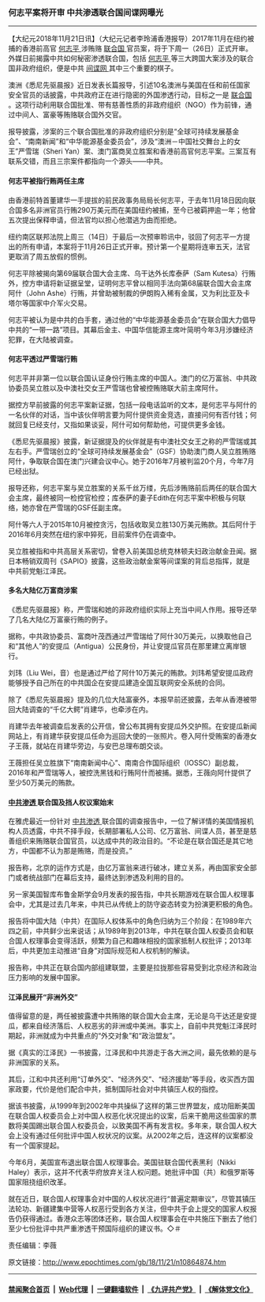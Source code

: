 ### 何志平案将开审 中共渗透联合国间谍网曝光
------------------------

<p>
 【大纪元2018年11月21日讯】（大纪元记者李玲浦香港报导）2017年11月在纽约被捕的香港前高官
 <a href="http://www.epochtimes.com/gb/tag/%E4%BD%95%E5%BF%97%E5%B9%B3.html">
  何志平
 </a>
 涉贿赂
 <a href="http://www.epochtimes.com/gb/tag/%E8%81%94%E5%90%88%E5%9B%BD.html">
  联合国
 </a>
 官员案，将于下周一（26日）正式开审。外媒日前揭露中共如何秘密渗透联合国，包括
 <a href="http://www.epochtimes.com/gb/tag/%E4%BD%95%E5%BF%97%E5%B9%B3.html">
  何志平
 </a>
 等三大跨国大案涉及的联合国非政府组织，便是中共
 <a href="http://www.epochtimes.com/gb/tag/%E9%97%B4%E8%B0%8D%E7%BD%91.html">
  间谍网
 </a>
 其中三个重要的棋子。
</p>
<p>
 澳洲《悉尼先驱晨报》近日发表长篇报导，引述10名澳洲与美国在任和前任国家安全官员的话披露，中共政府正在进行隐密的外国渗透行动，目标之一是
 <a href="http://www.epochtimes.com/gb/tag/%E8%81%94%E5%90%88%E5%9B%BD.html">
  联合国
 </a>
 。这项行动利用联合国批准、带有慈善性质的非政府组织（NGO）作为前锋，通过中间人、富豪等贿赂联合国外交官。
</p>
<p>
 报导披露，涉案的三个联合国批准的非政府组织分别是“全球可持续发展基金会”、“南南新闻”和“中华能源基金委员会”，涉及“澳洲－中国社交舞台上的女王”严雪瑞（Sheri Yan）案、澳门富商吴立胜案和香港前高官何志平案。三案互有联系交错，而且三宗案件都指向一个源头——中共。
</p>
<h4>
 何志平被指行贿两任主席
</h4>
<p>
 由香港前特首董建华一手提拔的前民政事务局局长何志平，于去年11月18日因向联合国多名非洲官员行贿290万美元而在美国纽约被捕，至今已被羁押逾一年；他曾五次提出保释申请，但法官均以担心他潜逃为由而拒绝。
</p>
<p>
 纽约南区联邦法院上周三（14日）于最后一次预审聆讯中，驳回了何志平一方提出的所有申请，本案将于11月26日正式开审。预计第一个星期将连审五天，法官更取消了周五放假的惯例。
</p>
<p>
 何志平除被揭向第69届联合国大会主席、乌干达外长库泰萨（Sam Kutesa）行贿外，控方申请将新证据呈堂，证明何志平曾以相同手法向第68届联合国大会主席阿什（John Ashe）行贿，并曾助被制裁的伊朗购入稀有金属，又为利比亚及卡塔尔等国家中介军火交易。
</p>
<p>
 何志平被认为是中共的白手套，通过他的“中华能源基金委员会”在联合国大力倡导中共的“一带一路”项目。其幕后金主、中国华信能源主席叶简明今年3月涉嫌经济犯罪，在大陆被调查。
</p>
<h4>
 何志平透过严雪瑞行贿
</h4>
<p>
 何志平并非第一位以联合国认证身份行贿主席的中国人。澳门的亿万富翁、中共政协委员吴立胜以及中澳社交女王严雪瑞也曾被控贿赂联大前主席阿什。
</p>
<p>
 据控方早前披露的何志平案新证据，包括一段电话监听的文本，是何志平与阿什的一名伙伴的对话，当中该伙伴明言要为阿什提供资金竞选，直接问何有否付钱；何就回复已经支付，又指如果谈妥，阿什可如何帮助他，可提供更多金钱。
</p>
<p>
 《悉尼先驱晨报》披露，新证据提及的伙伴就是有中澳社交女王之称的严雪瑞或其左右手。严雪瑞创立的“全球可持续发展基金会”（GSF）协助澳门商人吴立胜贿赂阿什，争取联合国在澳门兴建会议中心。她于2016年7月被判监20个月，今年7月已经出狱。
</p>
<p>
 报导还称，何志平案与吴立胜案的关系千丝万缕，先后涉贿赂前后两任的联合国大会主席，最终被同一检控官检控；库泰萨的妻子Edith在何志平案中积极与何联络，她亦曾在严雪瑞的GSF任副主席。
</p>
<p>
 阿什等六人于2015年10月被控贪污，包括收取吴立胜130万美元贿款。其后阿什于2016年6月突然在纽约家中猝死，目前案件仍在调查中。
</p>
<p>
 吴立胜被指和中共高层关系密切，曾卷入前美国总统克林顿夫妇政治献金丑闻。据日本畅销双周刊《SAPIO》披露，这些政治献金案等间谍案的背后总指挥，就是中共前党魁江泽民。
</p>
<h4>
 多名大陆亿万富商涉案
</h4>
<p>
 《悉尼先驱晨报》称，严雪瑞和她的非政府组织实际上充当中间人作用。报导还举了几名大陆亿万富豪行贿的例子。
</p>
<p>
 据称，中共政协委员、富商叶茂西通过严雪瑞给了阿什30万美元，以换取他自己和“其他人”的安提瓜（Antigua）公民身份，并让安提瓜官员在那里建立离岸银行。
</p>
<p>
 刘玮（Liu Wei，音）也是通过严给了阿什10万美元的贿款。刘玮希望安提瓜政府能够授予自己所在的中共国企在安提瓜建造全国互联网安全系统的合同。
</p>
<p>
 除了《悉尼先驱晨报》提及的几位大陆富豪外，本报早前还披露，去年从香港被带回大陆调查的“千亿大鳄”肖建华，也牵涉在内。
</p>
<p>
 肖建华去年被调查后发表的公开信，曾公布其拥有安提瓜外交护照。在安提瓜新闻网站上，有肖建华获安提瓜任命为巡回大使的一张照片。卷入阿什受贿案的香港女子王薇，就站在肖建华旁边，与安巴总理布朗交谈。
</p>
<p>
 王薇担任吴立胜旗下“南南新闻中心”、南南合作国际组织（IOSSC）副总裁，2016年和严雪瑞等人，被控洗黑钱和行贿阿什而被捕。据悉，王薇向阿什提供了至少50万美元的贿款。
</p>
<h4>
 <a href="http://www.epochtimes.com/gb/tag/%E4%B8%AD%E5%85%B1%E6%B8%97%E9%80%8F.html">
  中共渗透
 </a>
 联合国及挡人权议案始末
</h4>
<p>
 在雅虎最近一份针对
 <a href="http://www.epochtimes.com/gb/tag/%E4%B8%AD%E5%85%B1%E6%B8%97%E9%80%8F.html">
  中共渗透
 </a>
 联合国的调查报告中，一位了解详情的美国情报机构人员透露，中共不择手段，长期部署私人公司、亿万富翁、间谍人员，甚至是慈善组织来贿赂联合国官员，以达成中共的政治目的。“不论是在联合国还是其它地方，中国都不认为那是贿赂，而是投资。”
</p>
<p>
 报告称，北京的运作方式是，由亿万富翁来进行破冰，建立关系，再由国家安全部门或者统战部门在幕后支持，最终达到渗透及利用的目的。
</p>
<p>
 另一家美国智库布鲁金斯学会9月发表的报告指，中共长期游戏在联合国人权理事会中，尤其是过去几年来，中共已从传统上的防守姿态转变为扮演更积极的角色。
</p>
<p>
 报告将中国大陆（中共）在国际人权体系中的角色归纳为三个阶段：在1989年六四之前，中共鲜少出来说话；从1989年到2013年，中共在联合国人权委员会和联合国人权理事会变得活跃，频繁为自己和趣味相投的国家抵制人权批评；2013年后，中共更加主动推进“自身”对国际规范和人权机制的解读。
</p>
<p>
 报告称，中共正在联合国内部组建联盟，主要是拉拢那些容易受到北京经济和政治压力影响的发展中国家。
</p>
<h4>
 江泽民展开“非洲外交”
</h4>
<p>
 值得留意的是，两任被披露遭中共贿赂的联合国大会主席，无论是乌干达还是安提瓜，都来自经济落后、人权恶劣的非洲或中美洲。事实上，自前中共党魁江泽民时期起，非洲就成为中共重点的“外交对象”和“政治盟友”。
</p>
<p>
 据《真实的江泽民》一书披露，江泽民和中共游走于各大洲之间，最先依赖的是与非洲国家的关系。
</p>
<p>
 其后，江和中共还利用“订单外交”、“经济外交”、“经济援助”等手段，收买西方国家政要，代价是他们配合中共，抵制国际社会对中共镇压人权的指控。
</p>
<p>
 据该书披露，从1999年到2002年中共操纵了这样的第三世界盟友，成功阻断美国在联合国人权委员会上对中国人权恶化状况提出的议案，后来干脆用这些国家的票数将美国踢出联合国人权委员会，以致美国不再有发言权。多年来，联合国人权大会上没有通过任何批评中国人权状况的议案。从2002年之后，连这样的议案都没有一个国家提起。
</p>
<p>
 今年6月，美国宣布退出联合国人权理事会。美国驻联合国代表黑利（Nikki Haley）表示，这并不代表华府放弃关注人权问题。她批评中国（共）和俄罗斯等国家阻挠组织改革。
</p>
<p>
 就在近日，联合国人权理事会对中国的人权状况进行“普遍定期审议”，尽管其镇压法轮功、新疆建集中营等人权恶行受到各方关注，但中共于会上提交的国家人权报告仍获得通过。香港众志等团体还称，联合国人权理事会在中共施压下删去了他们至少七份批评中共严重渗透干预国际组织的建议书。◇＃
</p>
<p>
 责任编辑：李薇
</p>

原文链接：http://www.epochtimes.com/gb/18/11/21/n10864874.htm


------------------------
#### [禁闻聚合首页](https://github.com/gfw-breaker/banned-news/blob/master/README.md) &nbsp;|&nbsp; [Web代理](https://github.com/gfw-breaker/open-proxy/blob/master/README.md) &nbsp;|&nbsp; [一键翻墙软件](https://github.com/gfw-breaker/nogfw/blob/master/README.md) &nbsp;|&nbsp; [《九评共产党》](https://github.com/gfw-breaker/9ping.md/blob/master/README.md#九评之一评共产党是什么) &nbsp;|&nbsp; [《解体党文化》](https://github.com/gfw-breaker/jtdwh.md/blob/master/README.md#绪论)